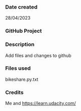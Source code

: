 
### Date created
28/04/2023 

### GitHub Project

### Description
Add files and changes to github

### Files used
bikeshare.py.txt

### Credits
Me and https://learn.udacity.com/

